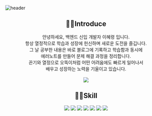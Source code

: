 ![header](https://capsule-render.vercel.app/api?type=waving&color=auto&height=150&section=header&text=Back-End%20Engineer%20HyeLyung&fontSize=30)
<div align=center>
  
## 🙋‍♀️Introduce 
안녕하세요, 백엔드 신입 개발자 이혜령 입니다. </br>
항상 열정적으로 학습과 성장에 헌신하며 새로운 도전을 즐깁니다.  </br>
그 날 공부한 내용은 바로 블로그에 기록하고 학습함과 동시에  </br>
에러노트를 만들어 문제 해결 과정을 정리합니다. </br>
끈기와 열정으로 오뚝이처럼 어떤 어려움에도 빠르게 일어나서</br>
배우고 성장하는 노력을 기울이고 있습니다.</br>
<br>
<a href="https://blog.naver.com/hyero_world"><img src="https://img.shields.io/badge/blog-03C75A?style=flat-square&logo=naver&logoColor=white"/></a>
<br>
## 👩‍💻Skill
<img src="https://img.shields.io/badge/Java-006600?style=flat&logo=Java&logoColor=white"/>
<img src="https://img.shields.io/badge/Javascript-F7DF1E?style=flat&logo=JavaScript&logoColor=white"/>
<img src="https://img.shields.io/badge/Jquery-0769AD?style=flat&logo=Jquery&logoColor=white"/>
<img src="https://img.shields.io/badge/SpringBoot-6DB33F?style=flat&logo=SpringBoot&logoColor=white"/>
<img src="https://img.shields.io/badge/Oracle-F80000?style=flat&logo=Oracle&logoColor=white"/>
<img src="https://img.shields.io/badge/HTML5-E34F26?style=flat&logo=HTML5&logoColor=white"/>
<img src="https://img.shields.io/badge/CSS3-1572B6?style=flat&logo=CSS3&logoColor=white"/>
</div>
<br>
